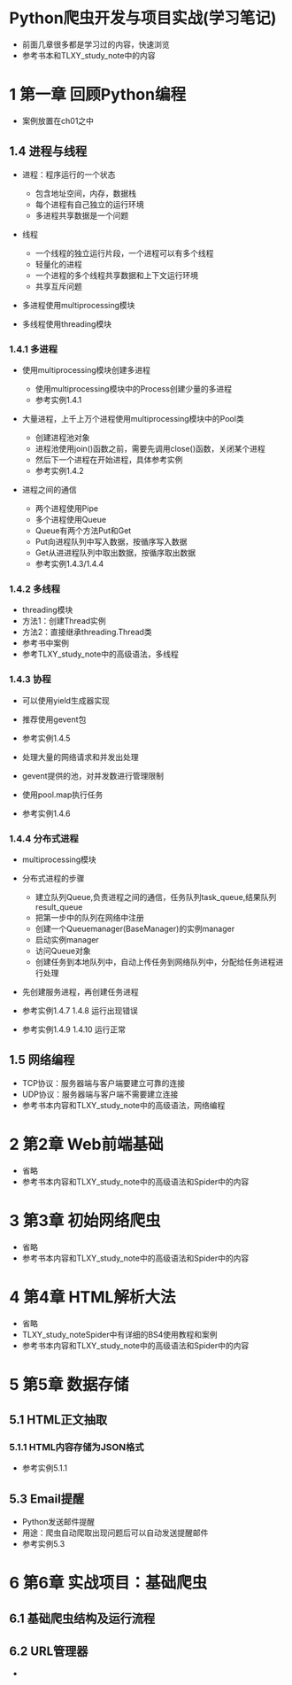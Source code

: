 # Python爬虫开发与项目实战(学习笔记)

- 前面几章很多都是学习过的内容，快速浏览
- 参考书本和TLXY_study_note中的内容


# 1 第一章 回顾Python编程
- 案例放置在ch01之中

## 1.4 进程与线程

- 进程：程序运行的一个状态
    - 包含地址空间，内存，数据栈
    - 每个进程有自己独立的运行环境
    - 多进程共享数据是一个问题

- 线程
    - 一个线程的独立运行片段，一个进程可以有多个线程
    - 轻量化的进程
    - 一个进程的多个线程共享数据和上下文运行环境
    - 共享互斥问题

- 多进程使用multiprocessing模块
- 多线程使用threading模块
    
 
### 1.4.1 多进程
- 使用multiprocessing模块创建多进程
    - 使用multiprocessing模块中的Process创建少量的多进程
    - 参考实例1.4.1 

- 大量进程，上千上万个进程使用multiprocessing模块中的Pool类
    - 创建进程池对象
    - 进程池使用join()函数之前，需要先调用close()函数，关闭某个进程
    - 然后下一个进程在开始进程，具体参考实例
    - 参考实例1.4.2

- 进程之间的通信
    - 两个进程使用Pipe
    - 多个进程使用Queue
    - Queue有两个方法Put和Get
    - Put向进程队列中写入数据，按循序写入数据
    - Get从进进程队列中取出数据，按循序取出数据
    - 参考实例1.4.3/1.4.4
     
    
### 1.4.2 多线程
- threading模块
- 方法1：创建Thread实例
- 方法2：直接继承threading.Thread类
- 参考书中案例
- 参考TLXY_study_note中的高级语法，多线程

### 1.4.3 协程
- 可以使用yield生成器实现
- 推荐使用gevent包
- 参考实例1.4.5

- 处理大量的网络请求和并发出处理
- gevent提供的池，对并发数进行管理限制
- 使用pool.map执行任务
- 参考实例1.4.6

### 1.4.4 分布式进程
- multiprocessing模块
- 分布式进程的步骤
    - 建立队列Queue,负责进程之间的通信，任务队列task_queue,结果队列result_queue
    - 把第一步中的队列在网络中注册
    - 创建一个Queuemanager(BaseManager)的实例manager
    - 启动实例manager
    - 访问Queue对象
    - 创建任务到本地队列中，自动上传任务到网络队列中，分配给任务进程进行处理
    
- 先创建服务进程，再创建任务进程
- 参考实例1.4.7 1.4.8 运行出现错误
- 参考实例1.4.9 1.4.10 运行正常
    
## 1.5 网络编程
- TCP协议：服务器端与客户端要建立可靠的连接
- UDP协议：服务器端与客户端不需要建立连接
- 参考书本内容和TLXY_study_note中的高级语法，网络编程


# 2 第2章 Web前端基础
- 省略
- 参考书本内容和TLXY_study_note中的高级语法和Spider中的内容

# 3 第3章 初始网络爬虫
- 省略
- 参考书本内容和TLXY_study_note中的高级语法和Spider中的内容

# 4 第4章 HTML解析大法
- 省略
- TLXY_study_noteSpider中有详细的BS4使用教程和案例
- 参考书本内容和TLXY_study_note中的高级语法和Spider中的内容

# 5 第5章 数据存储
## 5.1 HTML正文抽取
### 5.1.1 HTML内容存储为JSON格式
- 参考实例5.1.1 
## 5.3 Email提醒
- Python发送邮件提醒
- 用途：爬虫自动爬取出现问题后可以自动发送提醒邮件
- 参考实例5.3

# 6 第6章 实战项目：基础爬虫
## 6.1 基础爬虫结构及运行流程
## 6.2 URL管理器
- 






